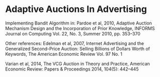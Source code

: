 # Adaptive Auctions In Advertising

Implementing Bandit Algorithm in: Pardoe et al, 2010, Adaptive Auction Mechanism Design and the Incorporation of Prior Knowledge, INFORMS Journal on Computing Vol. 22, No. 3, Summer 2010, pp. 353–370

Other references: Edelman et al, 2007, Internet Advertising and the Generalized Second-Price Auction: Selling Billions of Dollars Worth of Keywords, The American Economic Review Vol. 97 No. 1

Varian et al, 2014, The VCG Auction in Theory and Practice, American Economic Review: Papers & Proceedings 2014, 104(5): 442–445
